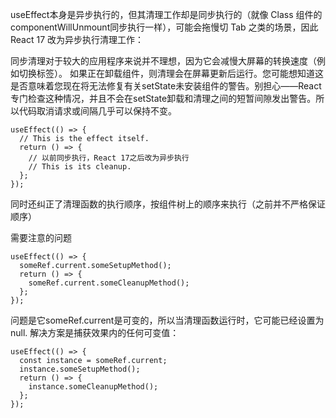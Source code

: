 useEffect本身是异步执行的，但其清理工作却是同步执行的（就像 Class 组件的componentWillUnmount同步执行一样），可能会拖慢切 Tab 之类的场景，因此 React 17 改为异步执行清理工作：

同步清理对于较大的应用程序来说并不理想，因为它会减慢大屏幕的转换速度（例如切换标签）。
如果正在卸载组件，则清理会在屏幕更新后运行。您可能想知道这是否意味着您现在将无法修复有关setState未安装组件的警告。别担心——React 专门检查这种情况，并且不会在setState卸载和清理之间的短暂间隙发出警告。所以代码取消请求或间隔几乎可以保持不变。
```
useEffect(() => {
  // This is the effect itself.
  return () => {
    // 以前同步执行，React 17之后改为异步执行
    // This is its cleanup.
  };
});
```
同时还纠正了清理函数的执行顺序，按组件树上的顺序来执行（之前并不严格保证顺序）

需要注意的问题
```
useEffect(() => {
  someRef.current.someSetupMethod();
  return () => {
    someRef.current.someCleanupMethod();
  };
});
```
问题是它someRef.current是可变的，所以当清理函数运行时，它可能已经设置为null. 解决方案是捕获效果内的任何可变值：
```
useEffect(() => {
  const instance = someRef.current;
  instance.someSetupMethod();
  return () => {
    instance.someCleanupMethod();
  };
});
```

